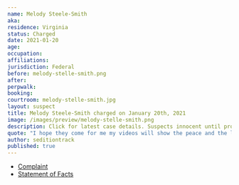 ```yaml
---
name: Melody Steele-Smith
aka:
residence: Virginia
status: Charged
date: 2021-01-20
age:
occupation:
affiliations:
jurisdiction: Federal
before: melody-stelle-smith.png
after:
perpwalk:
booking:
courtroom: melody-stelle-smith.jpg
layout: suspect
title: Melody Steele-Smith charged on January 20th, 2021
image: /images/preview/melody-stelle-smith.png
description: Click for latest case details. Suspects innocent until proven guilty.
quote: "I hope they come for me my videos will show the peace and the lies on the news."
author: seditiontrack
published: true
---
```


- [Complaint](https://www.justice.gov/file/1360206/download)
- [Statement of Facts](https://www.justice.gov/file/1360206/download)
